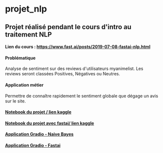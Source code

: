 # projet_nlp

## Projet réalisé pendant le cours d'intro au traitement NLP

#### Lien du cours : https://www.fast.ai/posts/2019-07-08-fastai-nlp.html

#### Problématique 

  Analyse de sentiment sur des reviews d'utilisateurs myanimelist. Les reviews seront classées Positives, Négatives ou Neutres.

#### Application métier 

  Permettre de connaître rapidement le sentiment globale que dégage un avis sur le site.

#### [Notebook du projet / lien kaggle](https://www.kaggle.com/robertojustino/projet-nlp)

#### [Notebook du projet avec fastai/ lien kaggle](https://www.kaggle.com/robertojustino/test-avec-fastai)

#### [Application Gradio - Naive Bayes](https://huggingface.co/spaces/Roberto8/projet_nlp_myanimelist_sentiment_analysis)

#### [Application Gradio - Fastai](https://huggingface.co/spaces/Roberto8/projet_nlp_sentiment_analysis_with_fastai)


